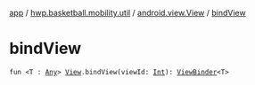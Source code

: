 [app](../../index.md) / [hwp.basketball.mobility.util](../index.md) / [android.view.View](index.md) / [bindView](.)

# bindView

`fun <T : `[`Any`](https://kotlinlang.org/api/latest/jvm/stdlib/kotlin/-any/index.html)`> `[`View`](https://developer.android.com/reference/android/view/View.html)`.bindView(viewId: `[`Int`](https://kotlinlang.org/api/latest/jvm/stdlib/kotlin/-int/index.html)`): `[`ViewBinder`](../-view-binder/index.md)`<T>`